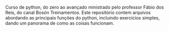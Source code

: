 Curso de python, do zero ao avançado ministrado pelo professor Fábio dos Reis, do canal Bosón Treinamentos. 
Este repositório contem arquivos abordando as principais funções do python, incluindo exercicios simples, dando um panorama de como as coisas funcionam.
